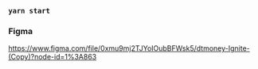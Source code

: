 

### `yarn start`

### Figma
https://www.figma.com/file/0xmu9mj2TJYoIOubBFWsk5/dtmoney-Ignite-(Copy)?node-id=1%3A863